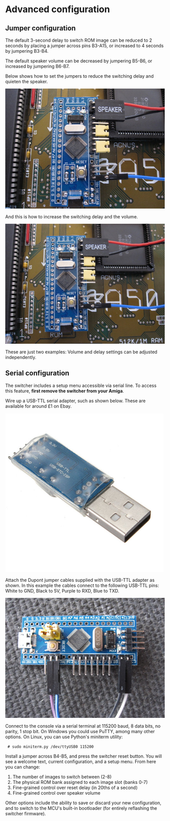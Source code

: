 # Advanced configuration

## Jumper configuration

The default 3-second delay to switch ROM image can be reduced to 2
seconds by placing a jumper across pins B3-A15, or increased to 4
seconds by jumpering B3-B4.

The default speaker volume can be decreased by jumpering B5-B6, or
increased by jumpering B6-B7.

Below shows how to set the jumpers to reduce the switching delay and
quieten the speaker.

![Jumpers setting example 1](assets/46_hookup_short.jpg)

And this is how to increase the switching delay and the volume.

![Jumper setting example 2](assets/43_hookup_long.jpg)

These are just two examples: Volume and delay settings can be adjusted
independently.

## Serial configuration

The switcher includes a setup menu accessible via serial line. To
access this feature, **first remove the switcher from your Amiga**.

Wire up a USB-TTL serial adapter, such as shown below. These are
available for around £1 on Ebay.

![Example USB-TTL serial adapter](assets/22_usbttl.jpg)

Attach the Dupont jumper cables supplied with the USB-TTL adapter as
shown. In this example the cables connect to the following USB-TTL
pins: White to GND, Black to 5V, Purple to RXD, Blue to TXD.

![Programming the STM32](assets/20_programming_stm32.jpg)

Connect to the console via a serial terminal at 115200 baud, 8
data bits, no parity, 1 stop bit. On Windows you could
use PuTTY, among many other options. On Linux, you can use Python's
miniterm utility:
```
 # sudo miniterm.py /dev/ttyUSB0 115200
 ```

Install a jumper across B4-B5, and press the switcher reset
button. You will see a welcome text, current configuration, and a
setup menu. From here you can change:
1. The number of images to switch between (2-8)
2. The physical ROM bank assigned to each image slot (banks 0-7)
3. Fine-grained control over reset delay (in 20ths of a second)
4. Fine-grained control over speaker volume

Other options include the ability to save or discard your new
configuration, and to switch to the MCU's built-in bootloader (for
entirely reflashing the switcher firmware).
